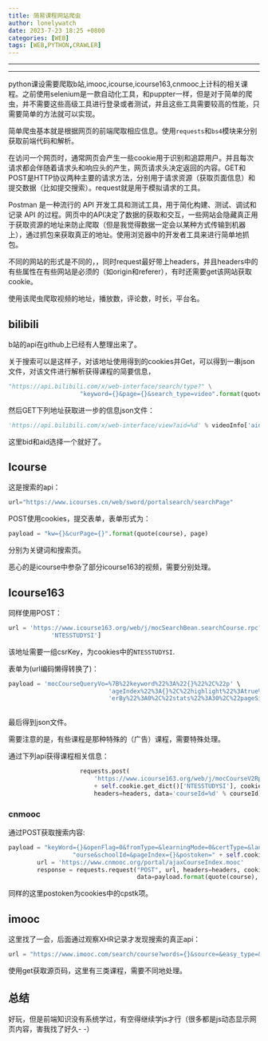 ```yaml
---
title: 简易课程网站爬虫
author: lonelywatch
date: 2023-7-23 18:25 +0800
categories: [WEB]
tags: [WEB,PYTHON,CRAWLER]
---
```

---

---

python课设需要爬取b站,imooc,icourse,icourse163,cnmooc上计科的相关课程。之前使用selenium是一款自动化工具，和puppter一样，但是对于简单的爬虫，并不需要这些高级工具进行登录或者测试，并且这些工具需要较高的性能，只需要简单的方法就可以实现。

简单爬虫基本就是根据网页的前端爬取相应信息。使用`requests`和`bs4`模块来分别获取前端代码和解析。

在访问一个网页时，通常网页会产生一些cookie用于识别和追踪用户。并且每次请求都会伴随着请求头和响应头的产生，网页请求头决定返回的内容。GET和POST是HTTP协议两种主要的请求方法，分别用于请求资源（获取页面信息）和提交数据（比如提交搜索）。request就是用于模拟请求的工具。

Postman 是一种流行的 API 开发工具和测试工具，用于简化构建、测试、调试和记录 API 的过程。网页中的API决定了数据的获取和交互，一些网站会隐藏真正用于获取资源的地址来防止爬取（但是我觉得数据一定会以某种方式传输到机器上），通过抓包来获取真正的地址。使用浏览器中的开发者工具来进行简单地抓包。

不同的网站的形式是不同的，，同时request最好带上headers，并且headers中的有些属性在有些网站是必须的（如origin和referer），有时还需要get该网站获取cookie。

使用该爬虫爬取视频的地址，播放数，评论数，时长，平台名。

## bilibili

b站的api在github上已经有人整理出来了。

关于搜索可以是这样子，对该地址使用得到的cookies并Get，可以得到一串json文件，对该文件进行解析获得课程的简要信息，

```python
"https://api.bilibili.com/x/web-interface/search/type?" \
                    "keyword={}&page={}&search_type=video".format(quote(course), page)
```

然后GET下列地址获取进一步的信息json文件：

```python
'https://api.bilibili.com/x/web-interface/view?aid=%d' % videoInfo['aid']
```

这里bid和aid选择一个就好了。

## Icourse

这是搜索的api：

```python
url="https://www.icourses.cn/web/sword/portalsearch/searchPage"
```

POST使用cookies，提交表单，表单形式为：

```python
payload = "kw={}&curPage={}".format(quote(course), page)
```

分别为关键词和搜索页。

恶心的是icourse中参杂了部分icourse163的视频，需要分别处理。

## Icourse163

同样使用POST：

```python
url = 'https://www.icourse163.org/web/j/mocSearchBean.searchCourse.rpc?csrfKey=' + self.cookie.get_dict()[
            'NTESSTUDYSI']
```

该地址需要一组csrKey，为cookies中的`NTESSTUDYSI`.

表单为(url编码懒得转换了)：

```python
payload = 'mocCourseQueryVo=%7B%22keyword%22%3A%22{}%22%2C%22p' \
                            'ageIndex%22%3A{}%2C%22highlight%22%3Atrue%2C%22ord' \
                            'erBy%22%3A0%2C%22stats%22%3A30%2C%22pageSize%22%3A20%7D'.format(quote(course), page)
        
```

最后得到json文件。

需要注意的是，有些课程是那种特殊的（广告）课程，需要特殊处理。

通过下列api获得课程相关信息：

```python
                    requests.post(
                        'https://www.icourse163.org/web/j/mocCourseV2RpcBean.getEvaluateAvgAndCount.rpc?csrfKey='
                        + self.cookie.get_dict()['NTESSTUDYSI'], cookies=self.cookie,
                        headers=headers, data='courseId=%d' % courseId).json()
```

### cnmooc

通过POST获取搜索内容:

```python
payload = "keyWord={}&openFlag=0&fromType=&learningMode=0&certType=&languageId=&categoryId=&menuType=c" \
                  "ourse&schoolId=&pageIndex={}&postoken=" + self.cookie.get_dict()['cpstk']
        url = 'https://www.cnmooc.org/portal/ajaxCourseIndex.mooc'
        response = requests.request("POST", url, headers=headers, cookies=self.cookie,
                                    data=payload.format(quote(course), page))
```

同样的这里postoken为cookies中的cpstk项。

## imooc

这里找了一会，后面通过观察XHR记录才发现搜索的真正api：

```python
url = "https://www.imooc.com/search/course?words={}&source=&easy_type=&skill=&page={}"
```

使用get获取源页码，这里有三类课程，需要不同地处理。

## 总结

好玩，但是前端知识没有系统学过，有空得继续学js才行（很多都是js动态显示网页内容，害我找了好久-  -）